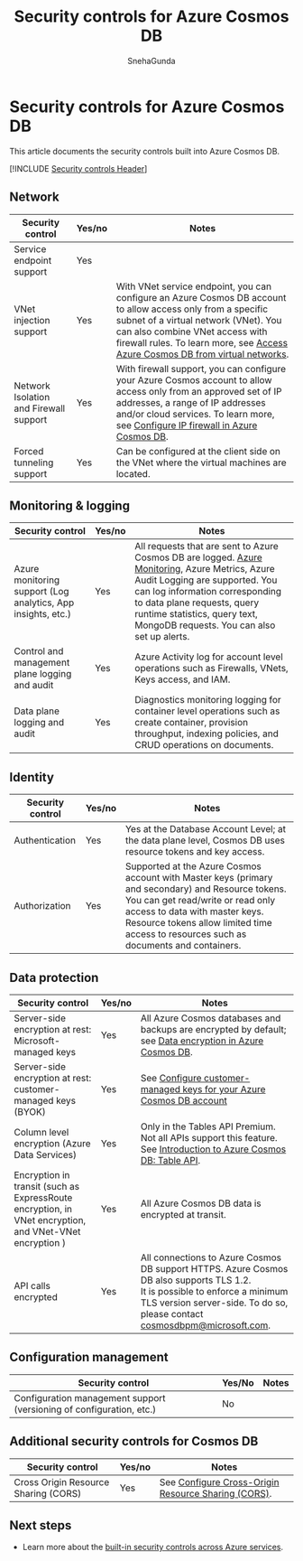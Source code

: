 ﻿---
title: Security controls for Azure Cosmos DB
description: Get a checklist of security controls such as network, monitoring, identity, and data protection to evaluate Azure Cosmos DB 
services: cosmos-db
author: SnehaGunda
ms.service: cosmos-db
ms.topic: conceptual
ms.date: 12/02/2019
ms.author: sngun

---
# Security controls for Azure Cosmos DB

This article documents the security controls built into Azure Cosmos DB.

[!INCLUDE [Security controls Header](../../includes/security-controls-header.md)]

## Network

| Security control | Yes/no | Notes |
|---|---|--|
| Service endpoint support| Yes |  |
| VNet injection support| Yes | With VNet service endpoint, you can configure an Azure Cosmos DB account to allow access only from a specific subnet of a virtual network (VNet). You can also combine VNet access with firewall rules. To learn more, see [Access Azure Cosmos DB from virtual networks](VNet-service-endpoint.md). |
| Network Isolation and Firewall support| Yes | With firewall support, you can configure your Azure Cosmos account to allow access only from an approved set of IP addresses, a range of IP addresses and/or cloud services. To learn more, see [Configure IP firewall in Azure Cosmos DB](how-to-configure-firewall.md).|
| Forced tunneling support| Yes | Can be configured at the client side on the VNet where the virtual machines are located.   |

## Monitoring & logging

| Security control | Yes/no | Notes|
|---|---|--|
| Azure monitoring support (Log analytics, App insights, etc.)| Yes | All requests that are sent to Azure Cosmos DB are logged. [Azure Monitoring](../azure-monitor/overview.md), Azure Metrics, Azure Audit Logging are supported.  You can log information corresponding to data plane requests, query runtime statistics, query text, MongoDB requests. You can also set up alerts. |
| Control and management plane logging and audit| Yes | Azure Activity log for account level operations such as Firewalls, VNets, Keys access, and IAM. |
| Data plane logging and audit | Yes | Diagnostics monitoring logging for container level operations such as create container, provision throughput, indexing policies, and CRUD operations on documents. |

## Identity

| Security control | Yes/no | Notes|
|---|---|--|
| Authentication| Yes | Yes at the Database Account Level; at the data plane level, Cosmos DB uses resource tokens and key access. |
| Authorization| Yes | Supported at the Azure Cosmos account with Master keys (primary and secondary) and Resource tokens. You can get read/write or read only access to data with master keys. Resource tokens allow limited time access to resources such as documents and containers. |

## Data protection

| Security control | Yes/no | Notes |
|---|---|--|
| Server-side encryption at rest: Microsoft-managed keys | Yes | All Azure Cosmos databases and backups are encrypted by default; see [Data encryption in Azure Cosmos DB](database-encryption-at-rest.md). |
| Server-side encryption at rest: customer-managed keys (BYOK) | Yes | See [Configure customer-managed keys for your Azure Cosmos DB account](how-to-setup-cmk.md)  |
| Column level encryption (Azure Data Services)| Yes | Only in the Tables API Premium. Not all APIs support this feature. See [Introduction to Azure Cosmos DB: Table API](table-introduction.md). |
| Encryption in transit (such as ExpressRoute encryption, in VNet encryption, and VNet-VNet encryption )| Yes | All Azure Cosmos DB data is encrypted at transit. |
| API calls encrypted| Yes | All connections to Azure Cosmos DB support HTTPS. Azure Cosmos DB also supports TLS 1.2.<br>It is possible to enforce a minimum TLS version server-side. To do so, please contact [cosmosdbpm@microsoft.com](maito:cosmosdbpm@microsoft.com]). |

## Configuration management

| Security control | Yes/No | Notes|
|---|---|--|
| Configuration management support (versioning of configuration, etc.)| No  | | 

## Additional security controls for Cosmos DB

| Security control | Yes/no | Notes|
|---|---|--|
| Cross Origin Resource Sharing (CORS) | Yes | See [Configure Cross-Origin Resource Sharing (CORS)](how-to-configure-cross-origin-resource-sharing.md). |

## Next steps

- Learn more about the [built-in security controls across Azure services](../security/fundamentals/security-controls.md).